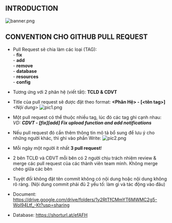## INTRODUCTION
![banner.png](https://2.pik.vn/20206ce371ee-c2e0-4940-bdbb-4f43db3e9b1c.png)

## CONVENTION CHO GITHUB PULL REQUEST
* Pull Request sẽ chia làm các loại (TAG):</br>
        - <B>fix</B></br>
        - <B>add</B></br>
        - <B>remove</B></br>
        - <B>database</B></br>
        - <B>resources</B></br>
        - <B>config</B></br>
* Tương ứng với 2 phân hệ (viết tắt): <B>TCLD & CDVT</B>
* Title của pull request sẽ được đặt theo format: <B><Phân Hệ> - [<tên tag>]</B> <I><Nội dung></I>
![pic1.png](https://2.pik.vn/202078a922b2-4d5a-4896-8834-366a10c12990.png)
* Một pull request có thể thuộc nhiều tag, lúc đó các tag ghi cạnh nhau:
  <i>VD: <b>CDVT - [fix][add] Fix upload function and add notifications</b> </i>
* Nếu pull request đó cần thêm thông tin mô tả bổ sung để lưu ý cho những người khác, thì ghi vào phần Write:
![pic2.png](https://2.pik.vn/2020f61b543d-4144-4aaf-bea2-32305100ee4a.png)
* Mỗi ngày một người ít nhất <b>3 pull request</b>!
* 2 bên TCLĐ và CĐVT mỗi bên có 2 người chịu trách nhiệm review & merge các pull request của các thành viên team mình. Không merge chéo giữa các bên
* Tuyệt đối không đặt tên commit không có nội dung hoặc nội dung không rõ ràng. (Nội dung commit phải đủ 2 yếu tố: làm gì và tác động vào đâu)



* Document: https://drive.google.com/drive/folders/1y2RtTfCMmYT6MWMC2g5-Wol94Ltf_-Kt?usp=sharing
* Database: https://shorturl.at/efAFH
